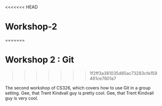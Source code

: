 <<<<<<< HEAD
# Workshop-2
=======
# Workshop 2 : Git
>>>>>>> 1f2ff3a381035d85ac73283cfe159461ce7801a7

The second workshop of CS326, which covers how to use Git in a group setting.
Gee, that Trent Kindvall guy is pretty cool.
Gee, that Trent Kindvall guy is very cool.
